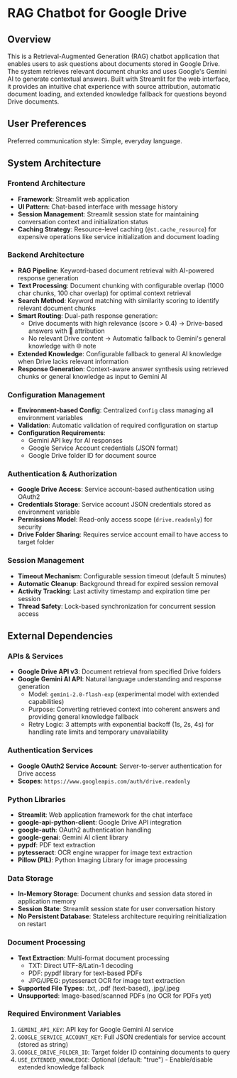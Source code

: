 # RAG Chatbot for Google Drive

## Overview

This is a Retrieval-Augmented Generation (RAG) chatbot application that enables users to ask questions about documents stored in Google Drive. The system retrieves relevant document chunks and uses Google's Gemini AI to generate contextual answers. Built with Streamlit for the web interface, it provides an intuitive chat experience with source attribution, automatic document loading, and extended knowledge fallback for questions beyond Drive documents.

## User Preferences

Preferred communication style: Simple, everyday language.

## System Architecture

### Frontend Architecture
- **Framework**: Streamlit web application
- **UI Pattern**: Chat-based interface with message history
- **Session Management**: Streamlit session state for maintaining conversation context and initialization status
- **Caching Strategy**: Resource-level caching (`@st.cache_resource`) for expensive operations like service initialization and document loading

### Backend Architecture
- **RAG Pipeline**: Keyword-based document retrieval with AI-powered response generation
- **Text Processing**: Document chunking with configurable overlap (1000 char chunks, 100 char overlap) for optimal context retrieval
- **Search Method**: Keyword matching with similarity scoring to identify relevant document chunks
- **Smart Routing**: Dual-path response generation:
  - Drive documents with high relevance (score > 0.4) → Drive-based answers with 📄 attribution
  - No relevant Drive content → Automatic fallback to Gemini's general knowledge with 🌐 note
- **Extended Knowledge**: Configurable fallback to general AI knowledge when Drive lacks relevant information
- **Response Generation**: Context-aware answer synthesis using retrieved chunks or general knowledge as input to Gemini AI

### Configuration Management
- **Environment-based Config**: Centralized `Config` class managing all environment variables
- **Validation**: Automatic validation of required configuration on startup
- **Configuration Requirements**:
  - Gemini API key for AI responses
  - Google Service Account credentials (JSON format)
  - Google Drive folder ID for document source

### Authentication & Authorization
- **Google Drive Access**: Service account-based authentication using OAuth2
- **Credentials Storage**: Service account JSON credentials stored as environment variable
- **Permissions Model**: Read-only access scope (`drive.readonly`) for security
- **Drive Folder Sharing**: Requires service account email to have access to target folder

### Session Management
- **Timeout Mechanism**: Configurable session timeout (default 5 minutes)
- **Automatic Cleanup**: Background thread for expired session removal
- **Activity Tracking**: Last activity timestamp and expiration time per session
- **Thread Safety**: Lock-based synchronization for concurrent session access

## External Dependencies

### APIs & Services
- **Google Drive API v3**: Document retrieval from specified Drive folders
- **Google Gemini AI API**: Natural language understanding and response generation
  - Model: `gemini-2.0-flash-exp` (experimental model with extended capabilities)
  - Purpose: Converting retrieved context into coherent answers and providing general knowledge fallback
  - Retry Logic: 3 attempts with exponential backoff (1s, 2s, 4s) for handling rate limits and temporary unavailability

### Authentication Services
- **Google OAuth2 Service Account**: Server-to-server authentication for Drive access
- **Scopes**: `https://www.googleapis.com/auth/drive.readonly`

### Python Libraries
- **Streamlit**: Web application framework for the chat interface
- **google-api-python-client**: Google Drive API integration
- **google-auth**: OAuth2 authentication handling
- **google-genai**: Gemini AI client library
- **pypdf**: PDF text extraction
- **pytesseract**: OCR engine wrapper for image text extraction
- **Pillow (PIL)**: Python Imaging Library for image processing

### Data Storage
- **In-Memory Storage**: Document chunks and session data stored in application memory
- **Session State**: Streamlit session state for user conversation history
- **No Persistent Database**: Stateless architecture requiring reinitialization on restart

### Document Processing
- **Text Extraction**: Multi-format document processing
  - TXT: Direct UTF-8/Latin-1 decoding
  - PDF: pypdf library for text-based PDFs
  - JPG/JPEG: pytesseract OCR for image text extraction
- **Supported File Types**: .txt, .pdf (text-based), .jpg/.jpeg
- **Unsupported**: Image-based/scanned PDFs (no OCR for PDFs yet)

### Required Environment Variables
1. `GEMINI_API_KEY`: API key for Google Gemini AI service
2. `GOOGLE_SERVICE_ACCOUNT_KEY`: Full JSON credentials for service account (stored as string)
3. `GOOGLE_DRIVE_FOLDER_ID`: Target folder ID containing documents to query
4. `USE_EXTENDED_KNOWLEDGE`: Optional (default: "true") - Enable/disable extended knowledge fallback